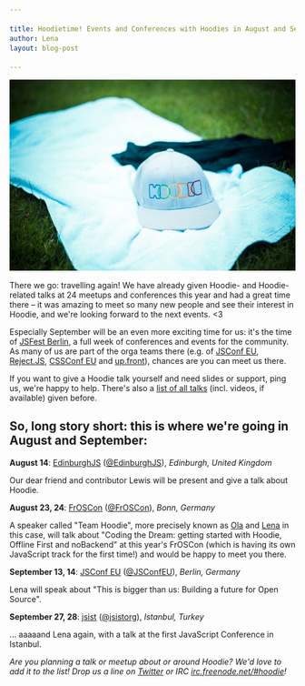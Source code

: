 ```yaml
---

title: Hoodietime! Events and Conferences with Hoodies in August and September, 2014
author: Lena
layout: blog-post

---
```

![](/blog/images/201408/offsite--optimised.jpg)

There we go: travelling again! We have already given Hoodie- and Hoodie-related talks at 24 meetups and conferences this year and had a great time there – it was amazing to meet so many new people and see their interest in Hoodie, and we're looking forward to the next events. <3

Especially September will be an even more exciting time for us: it's the time of [JSFest Berlin][1], a full week of conferences and events for the community. As many of us are part of the orga teams there (e.g. of [JSConf EU][2], [Reject.JS][3], [CSSConf EU][3] and [up.front][4]), chances are you can meet us there.

If you want to give a Hoodie talk yourself and need slides or support, ping us, we're happy to help. There's also a [list of all talks][5] (incl. videos, if available) given before.

## So, long story short: this is where we're going in August and September:


**August 14**: [EdinburghJS][6] ([@EdinburghJS][7]), *Edinburgh, United Kingdom*

Our dear friend and contributor Lewis will be present and give a talk about Hoodie.

**August 23, 24**: [FrOSCon][8] ([@FrOSCon][9]), *Bonn, Germany*

A speaker called "Team Hoodie", more precisely known as [Ola][10] and [Lena][11] in this case, will talk about "Coding the Dream: getting started with Hoodie, Offline First and noBackend" at this year's FrOSCon (which is having its own JavaScript track for the first time!) and would be happy to meet you there.

**September 13, 14**: [JSConf EU][2] ([@JSConfEU][12]), *Berlin, Germany*

Lena will speak about "This is bigger than us: Building a future for Open Source".

**September 27, 28**: [jsist][13] ([@jsistorg][14]), *Istanbul, Turkey*

… aaaaand Lena again, with a talk at the first JavaScript Conference in Istanbul.


*Are you planning a talk or meetup about or around Hoodie? We'd love to add it to the list! Drop us a line on <a href="http://twitter.com/hoodiehq">Twitter</a> or IRC <a href="irc://irc.freenode.net/#hoodie">irc.freenode.net/#hoodie</a>!*

 [1]: http://jsfest.berlin/
 [2]: http://2014.jsconf.eu/
 [3]: http://rejectjs.org/
 [4]: http://up.front.ug/
 [5]: http://blog.hood.ie/2014/05/talks-about-hoodie-offlinefirst-nobackend-dreamcode-hoodie-related-topics/
 [6]: https://groups.google.com/forum/#!forum/edinburghjs
 [7]: http://twitter.com/edinburghjs
 [8]: https://www.froscon.de
 [9]: http://twitter.com/froscon
 [10]: http://twitter.com/misprintedtype
 [11]: http://twitter.com/ffffux
 [12]: http://twitter.com/jsconfeu
 [13]: http://jsist.org/
 [14]: http://twitter.com/jsistorg
